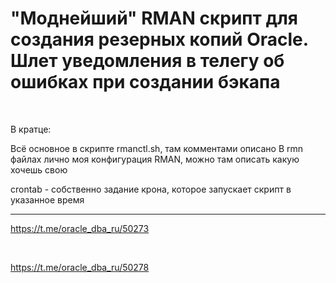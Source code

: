 # "Моднейший" RMAN скрипт для создания резерных копий Oracle. Шлет уведомления в телегу об ошибках при создании бэкапа


<br/>

В кратце:

Всё основное в скрипте rmanctl.sh, там комментами описано
В rmn файлах лично моя конфигурация RMAN, можно там описать какую хочешь свою

crontab - собственно задание крона, которое запускает скрипт в указанное время


<hr/>

https://t.me/oracle_dba_ru/50273


<br/>

https://t.me/oracle_dba_ru/50278


